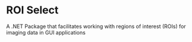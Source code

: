 # ROI Select

A .NET Package that facilitates working with regions of interest (ROIs) for imaging data in GUI applications